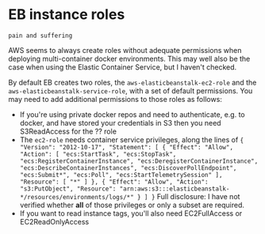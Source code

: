 # EB instance roles

`pain and suffering`

AWS seems to always create roles without adequate permissions when deploying multi-container docker environments. This
may well also be the case when using the Elastic Container Service, but I haven't checked.

By default EB creates two roles, the `aws-elasticbeanstalk-ec2-role` and the `aws-elasticbeanstalk-service-role`, with
a set of default permissions. You may need to add additional permissions to those roles as follows:
* If you're using private docker repos and need to authenticate, e.g. to docker, and have stored your credentials in S3 then 
you need S3ReadAccess for the ?? role
* The `ec2-role` needs container service privileges, along the lines of
`{
    "Version": "2012-10-17",
    "Statement": [
        {
            "Effect": "Allow",
            "Action": [
                "ecs:StartTask",
                "ecs:StopTask",
                "ecs:RegisterContainerInstance",
                "ecs:DeregisterContainerInstance",
                "ecs:DescribeContainerInstances",
                "ecs:DiscoverPollEndpoint",
                "ecs:Submit*",
                "ecs:Poll",
                "ecs:StartTelemetrySession"
            ],
            "Resource": [
                "*"
            ]
        },
        {
            "Effect": "Allow",
            "Action": "s3:PutObject",
            "Resource": "arn:aws:s3:::elasticbeanstalk-*/resources/environments/logs/*"
        }
    ]
}`
Full disclosure: I have not verified whether **all** of those privileges or only a subset are required.
* If you want to read instance tags, you'll also need EC2FullAccess or EC2ReadOnlyAccess